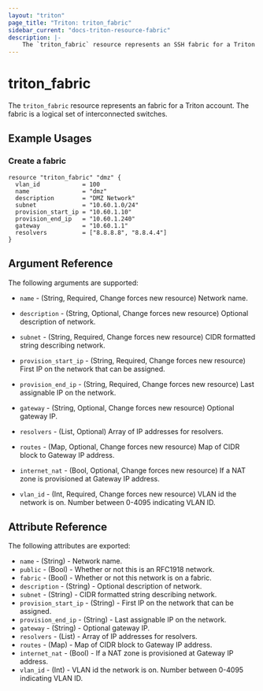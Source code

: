 ```yaml
---
layout: "triton"
page_title: "Triton: triton_fabric"
sidebar_current: "docs-triton-resource-fabric"
description: |-
    The `triton_fabric` resource represents an SSH fabric for a Triton account.
---
```


# triton\_fabric

The `triton_fabric` resource represents an fabric for a Triton account. The fabric is a logical set of interconnected switches.

## Example Usages

### Create a fabric


```
resource "triton_fabric" "dmz" {
  vlan_id            = 100
  name               = "dmz"
  description        = "DMZ Network"
  subnet             = "10.60.1.0/24"
  provision_start_ip = "10.60.1.10"
  provision_end_ip   = "10.60.1.240"
  gateway            = "10.60.1.1"
  resolvers          = ["8.8.8.8", "8.8.4.4"]
}
```

## Argument Reference

The following arguments are supported:


* `name` - (String, Required, Change forces new resource)
    Network name.

* `description` - (String, Optional, Change forces new resource)
    Optional description of network.

* `subnet` - (String, Required, Change forces new resource)
    CIDR formatted string describing network.

* `provision_start_ip` - (String, Required, Change forces new resource)
    First IP on the network that can be assigned.

* `provision_end_ip` - (String, Required, Change forces new resource)
    Last assignable IP on the network.

* `gateway` - (String, Optional, Change forces new resource)
    Optional gateway IP.

* `resolvers` - (List, Optional)
    Array of IP addresses for resolvers.

* `routes` - (Map, Optional, Change forces new resource)
    Map of CIDR block to Gateway IP address.

* `internet_nat` - (Bool, Optional, Change forces new resource)
    If a NAT zone is provisioned at Gateway IP address.

* `vlan_id` - (Int, Required, Change forces new resource)
    VLAN id the network is on. Number between 0-4095 indicating VLAN ID.




## Attribute Reference

The following attributes are exported:

* `name` - (String) - Network name.
* `public` - (Bool) - Whether or not this is an RFC1918 network.
* `fabric` - (Bool) - Whether or not this network is on a fabric.
* `description` - (String) - Optional description of network.
* `subnet` - (String) - CIDR formatted string describing network.
* `provision_start_ip` - (String) - First IP on the network that can be assigned.
* `provision_end_ip` - (String) - Last assignable IP on the network.
* `gateway` - (String) - Optional gateway IP.
* `resolvers` - (List) - Array of IP addresses for resolvers.
* `routes` - (Map) - Map of CIDR block to Gateway IP address.
* `internet_nat` - (Bool) - If a NAT zone is provisioned at Gateway IP address.
* `vlan_id` - (Int) - VLAN id the network is on. Number between 0-4095 indicating VLAN ID.




